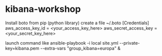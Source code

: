 kibana-workshop
===============

Install boto from pip (python library)
create a file ~/.boto
    [Credentials]
    aws_access_key_id = <your_access_key_here>
    aws_secret_access_key = <your_secret_key_here>

launch command like
    ansible-playbook -i local site.yml --private-key=kibana.pem --extra-vars "group_kibana=europa" &
